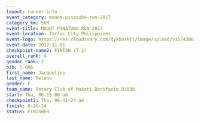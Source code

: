 ```yaml
---
layout: runner-info 
event_category: mount-pinatubo-run-2017 
category_km: 5KM 
event-title: MOUNT PINATUBO RUN 2017 
event-location: Tarlac City Philippines 
event-logo: https://res.cloudinary.com/dykbosktl/image/upload/v1574386116/Logo/Event_Poster_vqknnb.png 
event-date: 2017-11-01 
checkpoint-name2: FINISH (T-2) 
overall_rank: 4
gender_rank: 2
bib: 5-006
first_name: Jacqueline
last_name: Relano
gender: F
team_name: Rotary Club of Makati Bonifacio D3830
start: Thu, 06-15-00 am
checkpoint2: Thu, 06-41-24 am
finish: 0-26-24
status: FINISHER
---
```

